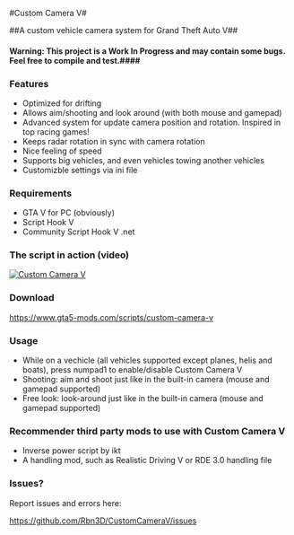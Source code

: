 
#Custom Camera V#

##A custom vehicle camera system for Grand Theft Auto V##

#### Warning: This project is a Work In Progress and may contain some bugs. Feel free to compile and test.####

### Features ###

* Optimized for drifting
* Allows aim/shooting and look around (with both mouse and gamepad)
* Advanced system for update camera position and rotation. Inspired in top racing games!
* Keeps radar rotation in sync with camera rotation
* Nice feeling of speed
* Supports big vehicles, and even vehicles towing another vehicles
* Customizble settings via ini file

### Requirements ###
* GTA V for PC (obviously)
* Script Hook V
* Community Script Hook V .net

### The script in action (video) ###

[![Custom Camera V](http://img.youtube.com/vi/pon_B0Ia_gU/0.jpg)](http://www.youtube.com/watch?v=pon_B0Ia_gU "Custom Camera V")

### Download ###

https://www.gta5-mods.com/scripts/custom-camera-v

### Usage ###

* While on a vechicle (all vehicles supported except planes, helis and boats), press numpad1 to enable/disable Custom Camera V
* Shooting: aim and shoot just like in the built-in camera (mouse and gamepad supported)
* Free look: look-around just like in the built-in camera (mouse and gamepad supported)

### Recommender third party mods to use with Custom Camera V ###

* Inverse power script by ikt
* A handling mod, such as Realistic Driving V or RDE 3.0 handling file


### Issues? ###

Report issues and errors here:

https://github.com/Rbn3D/CustomCameraV/issues